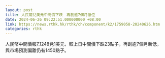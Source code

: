 ```yaml
---
layout: post
title: 人民幣兌美元中間價下跌　再創逾7個月低位
date: 2024-06-26 09:22:51.000000000 +08:00
link: https://news.rthk.hk/rthk/ch/component/k2/1759058-20240626.htm
categories: rthk
---
```


人民幣中間價報7.1248兌1美元，較上日中間價下跌23點子，再創逾7個月新低，與市場預測偏離仍有1450點子。
